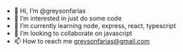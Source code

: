 - 👋 Hi, I’m @greysonfarias
- 👀 I’m interested in just do some code
- 🌱 I’m currently learning node, express, react, typescript
- 💞️ I’m looking to collaborate on javascript
- 📫 How to reach me greysonfarias@gmail.com

<!---
greysonfarias/greysonfarias is a ✨ special ✨ repository because its `README.md` (this file) appears on your GitHub profile.
You can click the Preview link to take a look at your changes.
--->
